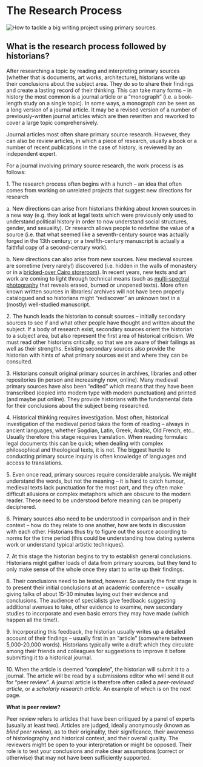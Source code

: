 # The Research Process

![How to tackle a big writing project using primary sources.](https://gblobscdn.gitbook.com/assets%2F-M4yKpPlPdQosdDQEEYo%2F-MFez\_upihv5IdKp-g5h%2F-MFf-JNfnxwsBZWaV27t%2FThe%20Writing%20Process.JPG?alt=media\&token=55213418-7799-4837-b156-116d5a9600ab)

## What is the research process followed by historians? <a href="#what-is-the-research-process-followed-by-historians" id="what-is-the-research-process-followed-by-historians"></a>

After researching a topic by reading and interpreting primary sources (whether that is documents, art works, architecture), historians write up their conclusions about the subject area. They do so to share their findings and create a lasting record of their thinking. This can take many forms – in history the most common is a journal article or a “monograph” (i.e. a book-length study on a single topic). In some ways, a monograph can be seen as a long version of a journal article. It may be a revised version of a number of previously-written journal articles which are then rewritten and reworked to cover a large topic comprehensively.

Journal articles most often share primary source research. However, they can also be review articles, in which a piece of research, usually a book or a number of recent publications in the case of history, is reviewed by an independent expert.

For a journal involving primary source research, the work process is as follows:

1\. The research process often begins with a hunch – an idea that often comes from working on unrelated projects that suggest new directions for research

a. New directions can arise from historians thinking about known sources in a new way (e.g. they look at legal texts which were previously only used to understand political history in order to now understand social structures, gender, and sexuality). Or research allows people to redefine the value of a source (i.e. that what seemed like a seventh-century source was actually forged in the 13th century; or a twelfth-century manuscript is actually a faithful copy of a second-century work).

b. New directions can also arise from new sources. New medieval sources are sometime (very rarely!) discovered (i.e. hidden in the walls of monastery or in a [bricked-over Cairo storeroom](https://cudl.lib.cam.ac.uk/collections/genizah/1)). In recent years, new texts and art work are coming to light through technical means (such as [multi-spectral photography](https://www.bbc.com/news/business-44144527) that reveals erased, burned or unopened texts). More often known written sources in libraries/ archives will not have been properly catalogued and so historians might “rediscover” an unknown text in a (mostly) well-studied manuscript.

2\. The hunch leads the historian to consult sources – initially secondary sources to see if and what other people have thought and written about the subject. If a body of research exist, secondary sources orient the historian to a subject area, but also represent the first area of historical criticism. We must read other historians critically, so that we are aware of their failings as well as their strengths. Existing secondary sources also provide the historian with hints of what primary sources exist and where they can be consulted.

3\. Historians consult original primary sources in archives, libraries and other repositories (in person and increasingly now, online). Many medieval primary sources have also been “edited” which means that they have been transcribed (copied into modern type with modern punctuation) and printed (and maybe put online). They provide historians with the fundamental data for their conclusions about the subject being researched.

4\. Historical thinking requires investigation. Most often, historical investigation of the medieval period takes the form of reading – always in ancient languages, whether Sogdian, Latin, Greek, Arabic, Old French, etc.. Usually therefore this stage requires translation. When reading formulaic legal documents this can be quick; when dealing with complex philosophical and theological texts, it is not. The biggest hurdle to conducting primary source inquiry is often knowledge of languages and access to translations.

5\. Even once read, primary sources require considerable analysis. We might understand the words, but not the meaning – it is hard to catch humour, medieval texts lack punctuation for the most part, and they often make difficult allusions or complex metaphors which are obscure to the modern reader. These need to be understood before meaning can be properly deciphered.

6\. Primary sources also need to be understood in comparison and in their context – how do they relate to one another, how are texts in discussion with each other. Historians thus try to figure out the source according to norms for the time period (this could be understanding how dating systems work or understand typical artistic techniques).

7\. At this stage the historian begins to try to establish general conclusions. Historians might gather loads of data from primary sources, but they tend to only make sense of the whole once they start to write up their findings.

8\. Their conclusions need to be tested, however. So usually the first stage is to present their initial conclusions at an academic conference – usually giving talks of about 15-30 minutes laying out their evidence and conclusions. The audience of specialists give feedback: suggesting additional avenues to take, other evidence to examine, new secondary studies to incorporate and even basic errors they may have made (which happen all the time!).

9\. Incorporating this feedback, the historian usually writes up a detailed account of their findings – usually first in an “article” (somewhere between 5,000-20,000 words). Historians typically write a draft which they circulate among their friends and colleagues for suggestions to improve it before submitting it to a historical journal.

10\. When the article is deemed “complete”, the historian will submit it to a journal. The article will be read by a submissions editor who will send it out for “peer review”. A journal article is therefore often called a _peer-reviewed article_, or a _scholarly research article_. An example of which is on the next page.

**What is peer review?**

Peer review refers to articles that have been critiqued by a panel of experts (usually at least two). Articles are judged, ideally anonymously (known as _blind peer review_), as to their originality, their significance, their awareness of historiography and historical context, and their overall quality. The reviewers might be open to your interpretation or might be opposed. Their role is to test your conclusions and make clear assumptions (correct or otherwise) that may not have been sufficiently supported.
